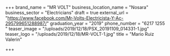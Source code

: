 +++
brand_name = "MR VOLT"
business_location_name = "Nosara"
business_sector = "Electricians"
draft = true
external_url = "https://www.facebook.com/Mr-Volts-Electricista-Y-Ac-295799651288987/"
graduation_year = "2019"
phone_number = "6217 1255 "
teaser_image = "/uploads/2019/12/18/PSX_20191109_014331-1.jpg"
teaser_logo = "/uploads/2019/12/18/MR-VOLT-1.jpg"
title = "Mario Ruiz Valerin"

+++
